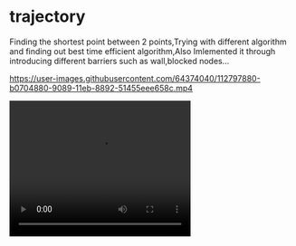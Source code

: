 # trajectory
Finding the shortest point between 2 points,Trying with different algorithm and finding out best time efficient algorithm,Also Imlemented it through introducing different barriers
such as wall,blocked nodes...


https://user-images.githubusercontent.com/64374040/112797880-b0704880-9089-11eb-8892-51455eee658c.mp4


<video width="320" height="240" controls>
  <source src="https://user-images.githubusercontent.com/64374040/112797880-b0704880-9089-11eb-8892-51455eee658c.mp4" type="video/mp4">
</video>
